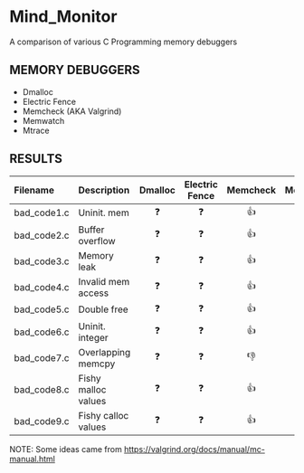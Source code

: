 # Mind_Monitor
A comparison of various C Programming memory debuggers

## MEMORY DEBUGGERS

* Dmalloc
* Electric Fence
* Memcheck (AKA Valgrind)
* Memwatch
* Mtrace

## RESULTS

| Filename    | Description         | Dmalloc    | Electric Fence  | Memcheck   | Memwatch   | Mtrace     |
| :---------- | :------------------ | :--------: | :-------------: | :--------: | :--------: | :--------: |
| bad_code1.c | Uninit. mem         | :question: | :question:      | :+1:       | :question: | :question: |
| bad_code2.c | Buffer overflow     | :question: | :question:      | :+1:       | :question: | :question: |
| bad_code3.c | Memory leak         | :question: | :question:      | :+1:       | :question: | :question: |
| bad_code4.c | Invalid mem access  | :question: | :question:      | :+1:       | :question: | :question: |
| bad_code5.c | Double free         | :question: | :question:      | :+1:       | :question: | :question: |
| bad_code6.c | Uninit. integer     | :question: | :question:      | :+1:       | :question: | :question: |
| bad_code7.c | Overlapping memcpy  | :question: | :question:      | :-1:       | :question: | :question: |
| bad_code8.c | Fishy malloc values | :question: | :question:      | :+1:       | :question: | :question: |
| bad_code9.c | Fishy calloc values | :question: | :question:      | :+1:       | :question: | :question: |


NOTE:  Some ideas came from https://valgrind.org/docs/manual/mc-manual.html
